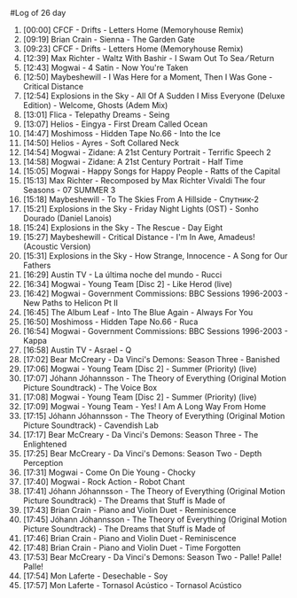 #Log of 26 day

1. [00:00] CFCF - Drifts - Letters Home (Memoryhouse Remix)
1. [09:19] Brian Crain - Sienna - The Garden Gate
1. [09:23] CFCF - Drifts - Letters Home (Memoryhouse Remix)
1. [12:39] Max Richter - Waltz With Bashir - I Swam Out To Sea ⁄ Return
1. [12:43] Mogwai - 4 Satin - Now You're Taken
1. [12:50] Maybeshewill - I Was Here for a Moment, Then I Was Gone - Critical Distance
1. [12:54] Explosions in the Sky - All Of A Sudden I Miss Everyone (Deluxe Edition) - Welcome, Ghosts (Adem Mix)
1. [13:01] Flica - Telepathy Dreams - Seing
1. [13:07] Helios - Eingya - First Dream Called Ocean
1. [14:47] Moshimoss - Hidden Tape No.66 - Into the Ice
1. [14:50] Helios - Ayres - Soft Collared Neck
1. [14:54] Mogwai - Zidane: A 21st Century Portrait - Terrific Speech 2
1. [14:58] Mogwai - Zidane: A 21st Century Portrait - Half Time
1. [15:05] Mogwai - Happy Songs for Happy People - Ratts of the Capital
1. [15:13] Max Richter - Recomposed by Max Richter Vivaldi The four Seasons - 07 SUMMER 3
1. [15:18] Maybeshewill - To The Skies From A Hillside - Спутник-2
1. [15:21] Explosions in the Sky - Friday Night Lights (OST) - Sonho Dourado (Daniel Lanois)
1. [15:24] Explosions in the Sky - The Rescue - Day Eight
1. [15:27] Maybeshewill - Critical Distance - I'm In Awe, Amadeus! (Acoustic Version)
1. [15:31] Explosions in the Sky - How Strange, Innocence - A Song for Our Fathers
1. [16:29] Austin TV - La última noche del mundo - Rucci
1. [16:34] Mogwai - Young Team [Disc 2] - Like Herod (live)
1. [16:42] Mogwai - Government Commissions: BBC Sessions 1996-2003 - New Paths to Helicon Pt II
1. [16:45] The Album Leaf - Into The Blue Again - Always For You
1. [16:50] Moshimoss - Hidden Tape No.66 - Ruca
1. [16:54] Mogwai - Government Commissions: BBC Sessions 1996-2003 - Kappa
1. [16:58] Austin TV - Asrael - Q
1. [17:02] Bear McCreary - Da Vinci's Demons: Season Three - Banished
1. [17:06] Mogwai - Young Team [Disc 2] - Summer (Priority) (live)
1. [17:07] Jóhann Jóhannsson - The Theory of Everything (Original Motion Picture Soundtrack) - The Voice Box
1. [17:08] Mogwai - Young Team [Disc 2] - Summer (Priority) (live)
1. [17:09] Mogwai - Young Team - Yes! I Am A Long Way From Home
1. [17:15] Jóhann Jóhannsson - The Theory of Everything (Original Motion Picture Soundtrack) - Cavendish Lab
1. [17:17] Bear McCreary - Da Vinci's Demons: Season Three - The Enlightened
1. [17:25] Bear McCreary - Da Vinci's Demons: Season Two - Depth Perception
1. [17:31] Mogwai - Come On Die Young - Chocky
1. [17:40] Mogwai - Rock Action - Robot Chant
1. [17:41] Jóhann Jóhannsson - The Theory of Everything (Original Motion Picture Soundtrack) - The Dreams that Stuff is Made of
1. [17:43] Brian Crain - Piano and Violin Duet - Reminiscence
1. [17:45] Jóhann Jóhannsson - The Theory of Everything (Original Motion Picture Soundtrack) - The Dreams that Stuff is Made of
1. [17:46] Brian Crain - Piano and Violin Duet - Reminiscence
1. [17:48] Brian Crain - Piano and Violin Duet - Time Forgotten
1. [17:53] Bear McCreary - Da Vinci's Demons: Season Two - Palle! Palle! Palle!
1. [17:54] Mon Laferte - Desechable - Soy
1. [17:57] Mon Laferte - Tornasol Acústico - Tornasol Acústico

